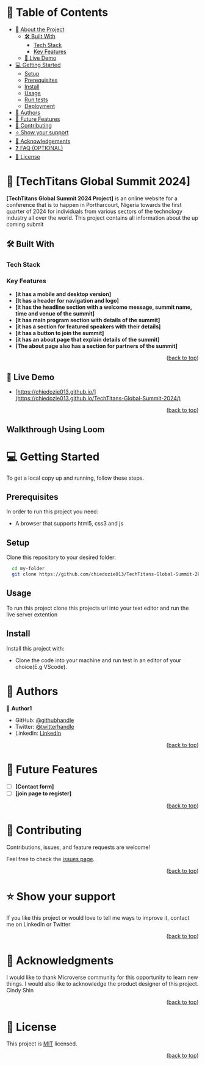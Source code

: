 <a name="readme-top"></a>

# 📗 Table of Contents

- [📖 About the Project](#about-project)
  - [🛠 Built With](#built-with)
    - [Tech Stack](#tech-stack)
    - [Key Features](#key-features)
  - [🚀 Live Demo](#live-demo)
- [💻 Getting Started](#getting-started)
  - [Setup](#setup)
  - [Prerequisites](#prerequisites)
  - [Install](#install)
  - [Usage](#usage)
  - [Run tests](#run-tests)
  - [Deployment](#triangular_flag_on_post-deployment)
- [👥 Authors](#authors)
- [🔭 Future Features](#future-features)
- [🤝 Contributing](#contributing)
- [⭐️ Show your support](#support)
- [🙏 Acknowledgements](#acknowledgements)
- [❓ FAQ (OPTIONAL)](#faq)
- [📝 License](#license)

# 📖 [TechTitans Global Summit 2024] <a name="about-project"></a>

**[TechTitans Global Summit 2024 Project]** is an online website for a conference that is to happen in Portharcourt, Nigeria towards the first quarter of 2024 for individuals from various sectors of the technology industry all over the world. This project contains all information about the up coming submit

## 🛠 Built With <a name="HTML, CSS and JS"></a>

### Tech Stack <a name="Front end"></a>

### Key Features <a name="key-features"></a>

- **[it has a mobile and desktop version]**
- **[It has a header for navigation and logo]**
- **[it has the headline section with a welcome message, summit name, time and venue of the summit]**
- **[it has main program section with details of the summit]**
- **[it has a section for featured speakers with their details]**
- **[it has a button to join the summit]**
- **[it has an about page that explain details of the summit]**
- **[The about page also has a section for partners of the summit]**

<p align="right">(<a href="#readme-top">back to top</a>)</p>

## 🚀 Live Demo <a name="live-demo"></a>

- [https://chiedozie013.github.io/](https://chiedozie013.github.io/TechTitans-Global-Summit-2024/)

<p align="right">(<a href="#readme-top">back to top</a>)</p>

## Walkthrough Using Loom

# 💻 Getting Started <a name="getting-started"></a>

To get a local copy up and running, follow these steps.

## Prerequisites

In order to run this project you need:

- A browser that supports html5, css3 and js

## Setup

Clone this repository to your desired folder:

```sh
  cd my-folder
  git clone https://github.com/chiedozie013/TechTitans-Global-Summit-2024.git
```

## Usage

To run this project clone this projects url into your text editor and run the live server extention

## Install

Install this project with:

- Clone the code into your machine and run test in an editor of your choice(E.g VScode).

# 👥 Authors <a name="authors"></a>

👤 **Author1**

- GitHub: [@githubhandle](https://github.com/chiedozie013)
- Twitter: [@twitterhandle](https://twitter.com/edoziey)
- LinkedIn: [LinkedIn](https://www.linkedin.com/in/chiedozie013/)

<p align="right">(<a href="#readme-top">back to top</a>)</p>

# 🔭 Future Features <a name="future-features"></a>

- [ ] **[Contact form]**
- [ ] **[join page to register]**

<p align="right">(<a href="#readme-top">back to top</a>)</p>

# 🤝 Contributing <a name="contributing"></a>

Contributions, issues, and feature requests are welcome!

Feel free to check the [issues page](https://github.com/chiedozie013/TechTitans-Global-Summit-2024/issues).

<p align="right">(<a href="#readme-top">back to top</a>)</p>

# ⭐️ Show your support <a name="support"></a>

If you like this project or would love to tell me ways to improve it, contact me on LinkedIn or Twitter

<p align="right">(<a href="#readme-top">back to top</a>)</p>

# 🙏 Acknowledgments <a name="acknowledgements"></a>

I would like to thank Microverse community for this opportunity to learn new things.
I would also like to acknowledge the product designer of this project. Cindy Shin

<p align="right">(<a href="#readme-top">back to top</a>)</p>

# 📝 License <a name="license"></a>

This project is [MIT](https://github.com/chiedozie013/TechTitans-Global-Summit-2023/blob/main/LICENSE) licensed.

<p align="right">(<a href="#readme-top">back to top</a>)</p>
